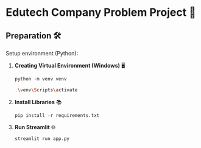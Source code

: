 # Edutech Company Problem Project 🚀

## Preparation 🛠️

Setup environment (Python):

1. **Creating Virtual Environment (Windows)** 🖥️

    ``` python
    python -m venv venv
    ```
    ``` bash
    .\venv\Scripts\activate
    ```

2. **Install Libraries** 📚

    ``` python
    pip install -r requirements.txt
    ```

3. **Run Streamlit** 🌐

    ``` bash
    streamlit run app.py
    ```

